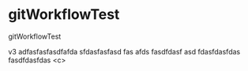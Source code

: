 # gitWorkflowTest

gitWorkflowTest

v3 adfasfasfasdfafda sfdasfasfasd fas
afds fasdfdasf asd
fdasfdasfdas fasdfdasfdas
<c<xzcxzcsadcf argfa>>
